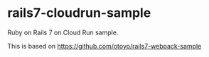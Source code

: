 # rails7-cloudrun-sample

Ruby on Rails 7 on Cloud Run sample.

This is based on https://github.com/otoyo/rails7-webpack-sample
